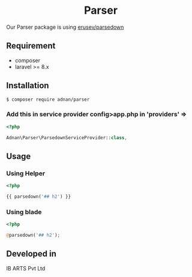<h1 align="center">Parser</h1>

Our Parser package is using [erusev/parsedown](https://github.com/erusev/parsedown) 

## Requirement

- composer
- laravel >= 8.x

## Installation

```shell
$ composer require adnan/parser
```

### Add this in service provider config>app.php in 'providers' =>

```php
<?php

Adnan\Parser\ParsedownServiceProvider::class,

```


## Usage



### Using Helper
```php
<?php

{{ parsedown('## h2') }}
```

### Using blade
```php
<?php

@parsedown('## h2');
```

## Developed in
IB ARTS Pvt Ltd
